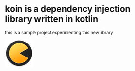 # koin is a dependency injection library written in  kotlin 

this is a sample project experimenting this new library

![](koin_circle_logo.png?raw=true "koin logo")